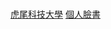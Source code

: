 #
<a href="https://www.nfu.edu.tw">虎尾科技大學</a>
<a href="https://www.facebook.com/profile.php?id=100013835280522">個人臉書</a>
